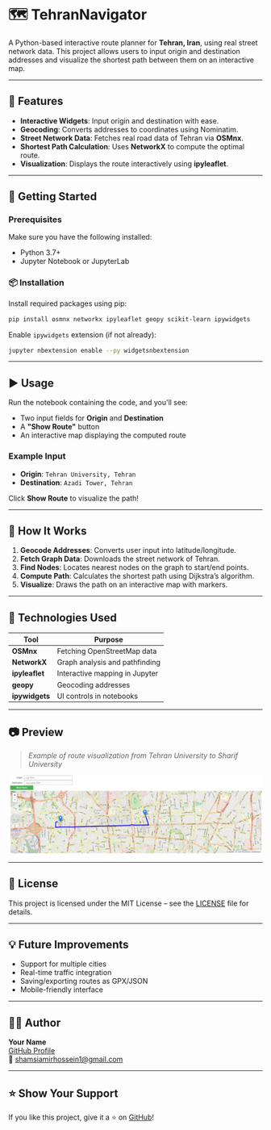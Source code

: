 

# 🗺️ TehranNavigator

A Python-based interactive route planner for **Tehran, Iran**, using real street network data. This project allows users to input origin and destination addresses and visualize the shortest path between them on an interactive map.

---

## 🌟 Features

- **Interactive Widgets**: Input origin and destination with ease.
- **Geocoding**: Converts addresses to coordinates using Nominatim.
- **Street Network Data**: Fetches real road data of Tehran via **OSMnx**.
- **Shortest Path Calculation**: Uses **NetworkX** to compute the optimal route.
- **Visualization**: Displays the route interactively using **ipyleaflet**.

---

## 🚀 Getting Started

### Prerequisites

Make sure you have the following installed:

- Python 3.7+
- Jupyter Notebook or JupyterLab

### 📦 Installation

Install required packages using pip:

```bash
pip install osmnx networkx ipyleaflet geopy scikit-learn ipywidgets
```

Enable `ipywidgets` extension (if not already):

```bash
jupyter nbextension enable --py widgetsnbextension
```

---

## ▶️ Usage

Run the notebook containing the code, and you'll see:

- Two input fields for **Origin** and **Destination**
- A **"Show Route"** button
- An interactive map displaying the computed route

### Example Input

- **Origin**: `Tehran University, Tehran`
- **Destination**: `Azadi Tower, Tehran`

Click **Show Route** to visualize the path!

---

## 🧠 How It Works

1. **Geocode Addresses**: Converts user input into latitude/longitude.
2. **Fetch Graph Data**: Downloads the street network of Tehran.
3. **Find Nodes**: Locates nearest nodes on the graph to start/end points.
4. **Compute Path**: Calculates the shortest path using Dijkstra’s algorithm.
5. **Visualize**: Draws the path on an interactive map with markers.

---

## 🧰 Technologies Used

| Tool         | Purpose                          |
|--------------|----------------------------------|
| **OSMnx**    | Fetching OpenStreetMap data      |
| **NetworkX** | Graph analysis and pathfinding   |
| **ipyleaflet** | Interactive mapping in Jupyter |
| **geopy**    | Geocoding addresses              |
| **ipywidgets** | UI controls in notebooks       |

---

## 📷 Preview

> _Example of route visualization from Tehran University to Sharif University_

![Tehran Route Visualization](./data/Screenshot%202025-07-28%20003048.png) <!-- Optional image -->

---

## 📄 License

This project is licensed under the MIT License – see the [LICENSE](LICENSE) file for details.

---

## 💡 Future Improvements

- Support for multiple cities
- Real-time traffic integration
- Saving/exporting routes as GPX/JSON
- Mobile-friendly interface

---

## 👨‍💻 Author

**Your Name**  
[GitHub Profile](https://github.com/Amir-Hossein-shamsi)  
📧 shamsiamirhossein1@gmail.com

---

## ⭐️ Show Your Support

If you like this project, give it a ⭐️ on [GitHub](https://github.com/Amir-Hossein-shamsi/TehranNavigator)!
